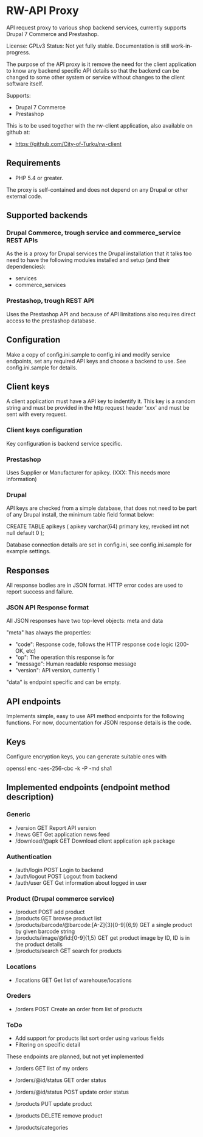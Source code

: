 # RW-API Proxy

API request proxy to various shop backend services, currently supports Drupal 7 Commerce and Prestashop.

License: GPLv3
Status: Not yet fully stable. Documentation is still work-in-progress.

The purpose of the API proxy is it remove the need for the client application to know any backend
specific API details so that the backend can be changed to some other system or service without
changes to the client software itself. 

Supports:
* Drupal 7 Commerce
* Prestashop

This is to be used together with the rw-client application, also available on github at:
* https://github.com/City-of-Turku/rw-client

## Requirements

* PHP 5.4 or greater.

The proxy is self-contained and does not depend on any Drupal or other external code.

## Supported backends

### Drupal Commerce, trough service and commerce_service REST APIs

As the is a proxy for Drupal services the Drupal installation that it talks too need to have
the following modules installed and setup (and their dependencies):
* services
* commerce_services

### Prestashop, trough REST API
Uses the Prestashop API and because of API limitations also requires direct access to the prestashop database.

## Configuration
Make a copy of config.ini.sample to config.ini and modify service endpoints, set any required API keys
and choose a backend to use. See config.ini.sample for details.

## Client keys
A client application must have a API key to indentify it. This key is a random string and must be provided in the http request
header 'xxx' and must be sent with every request.

### Client keys configuration

Key configuration is backend service specific. 

### Prestashop

Uses Supplier or Manufacturer for apikey. (XXX: This needs more information)

### Drupal

API keys are checked from a simple database, that does not need to be part of any Drupal install, the minimum table field format below:

 CREATE TABLE apikeys (
  apikey varchar(64) primary key,
  revoked int not null default 0
 );

Database connection details are set in config.ini, see config.ini.sample for example settings.

## Responses
All response bodies are in JSON format. 
HTTP error codes are used to report success and failure.

### JSON API Response format

All JSON responses have two top-level objects: meta and data

"meta" has always the properties:
* "code": Response code, follows the HTTP response code logic (200-OK, etc)
* "op": The operation this response is for
* "message": Human readable response message
* "version": API version, currently 1

"data" is endpoint specific and can be empty.

## API endpoints

Implements simple, easy to use API method endpoints for the following functions.
For now, documentation for JSON response details is the code.

## Keys

Configure encryption keys, you can generate suitable ones with

 openssl enc -aes-256-cbc -k <yoursecretpassword> -P -md sha1

## Implemented endpoints (endpoint method description)

### Generic

* /version GET Report API version
* /news GET Get application news feed
* /download/@apk GET Download client application apk package

### Authentication

* /auth/login POST Login to backend
* /auth/logout POST Logout from backend
* /auth/user GET Get information about logged in user

### Product (Drupal commerce service)

* /product POST add product
* /products GET browse product list
* /products/barcode/@barcode:[A-Z]{3}[0-9]{6,9} GET a single product by given barcode string
* /products/image/@fid:[0-9]{1,5} GET get product image by ID, ID is in the product details
* /products/search GET search for products

### Locations

* /locations GET Get list of warehouse/locations

### Oreders
* /orders POST Create an order from list of products

### ToDo

* Add support for products list sort order using various fields
* Filtering on specific detail

These endpoints are planned, but not yet implemented

* /orders GET list of my orders
* /orders/@id/status GET order status
* /orders/@id/status POST update order status

* /products PUT update product
* /products DELETE remove product
* /products/categories

